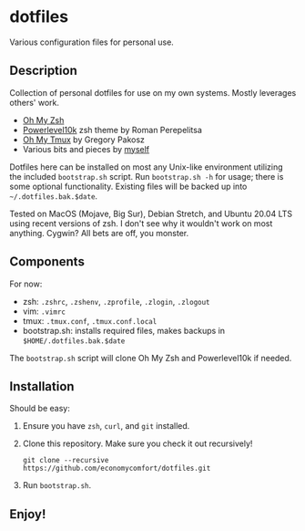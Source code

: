 # dotfiles
Various configuration files for personal use.

## Description
Collection of personal dotfiles for use on my own systems.  Mostly 
leverages others' work. 

- [Oh My Zsh](https://github.com/ohmyzsh/ohmyzsh)
- [Powerlevel10k](https://github.com/romkatv/powerlevel10k) zsh theme by Roman Perepelitsa
- [Oh My Tmux](https://github.com/gpakosz/.tmux) by Gregory Pakosz
- Various bits and pieces by [myself](https://github.com/economycomfort)

Dotfiles here can be installed on most any Unix-like environment utilizing the included 
`bootstrap.sh` script.  Run `bootstrap.sh -h` for usage; there is some optional 
functionality.  Existing files will be backed up into `~/.dotfiles.bak.$date`.

Tested on MacOS (Mojave, Big Sur), Debian Stretch, and Ubuntu 20.04 LTS using recent 
versions of zsh.  I don't see why it wouldn't work on most anything.
Cygwin?  All bets are off, you monster.

## Components
For now:

- zsh: `.zshrc`, `.zshenv`, `.zprofile`, `.zlogin`, `.zlogout`
- vim: `.vimrc`
- tmux: `.tmux.conf`, `.tmux.conf.local`
- bootstrap.sh: installs required files, makes backups in `$HOME/.dotfiles.bak.$date`

The `bootstrap.sh` script will clone Oh My Zsh and Powerlevel10k if needed.

## Installation
Should be easy:

1. Ensure you have `zsh`, `curl`, and `git` installed.
2. Clone this repository.  Make sure you check it out recursively!

	`git clone --recursive https://github.com/economycomfort/dotfiles.git`
 
3. Run `bootstrap.sh`.

## Enjoy!
